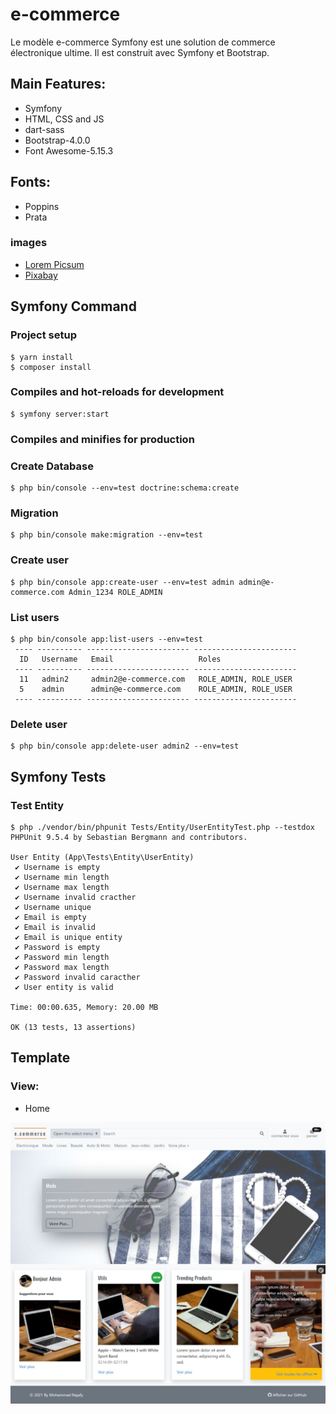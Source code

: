 # e-commerce

Le modèle e-commerce Symfony est une solution de commerce électronique ultime. Il est construit avec Symfony et Bootstrap. 

## Main Features:

* Symfony
* HTML, CSS and JS
* dart-sass
* Bootstrap-4.0.0
* Font Awesome-5.15.3

## Fonts:

* Poppins
* Prata

### images

* [Lorem Picsum](https://picsum.photos/)
* [Pixabay](https://pixabay.com/fr/)

## Symfony Command

### Project setup
```
$ yarn install
$ composer install
```

### Compiles and hot-reloads for development
```
$ symfony server:start
```

### Compiles and minifies for production

### Create Database
```
$ php bin/console --env=test doctrine:schema:create 
```

### Migration
```
$ php bin/console make:migration --env=test    
```

### Create user
```
$ php bin/console app:create-user --env=test admin admin@e-commerce.com Admin_1234 ROLE_ADMIN
```

### List users
```
$ php bin/console app:list-users --env=test
 ---- ---------- ----------------------- ----------------------- 
  ID   Username   Email                   Roles
 ---- ---------- ----------------------- -----------------------
  11   admin2     admin2@e-commerce.com   ROLE_ADMIN, ROLE_USER
  5    admin      admin@e-commerce.com    ROLE_ADMIN, ROLE_USER
 ---- ---------- ----------------------- -----------------------
```

### Delete user
```
$ php bin/console app:delete-user admin2 --env=test
```

## Symfony Tests

### Test Entity
```
$ php ./vendor/bin/phpunit Tests/Entity/UserEntityTest.php --testdox 
PHPUnit 9.5.4 by Sebastian Bergmann and contributors.

User Entity (App\Tests\Entity\UserEntity)
 ✔ Username is empty
 ✔ Username min length
 ✔ Username max length
 ✔ Username invalid cracther
 ✔ Username unique
 ✔ Email is empty
 ✔ Email is invalid
 ✔ Email is unique entity
 ✔ Password is empty
 ✔ Password min length
 ✔ Password max length
 ✔ Password invalid caracther
 ✔ User entity is valid

Time: 00:00.635, Memory: 20.00 MB

OK (13 tests, 13 assertions)
```

## Template

### View:

* Home

![e-commerce Home](https://github.com/mnajafy/e-commerce/blob/master/e-commerce.jpeg)